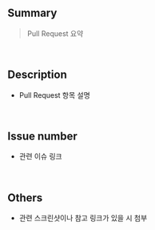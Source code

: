 ## Summary

> Pull Request 요약

<br>

## Description

- Pull Request 항목 설명

<br>

## Issue number

- 관련 이슈 링크

<br>

## Others

- 관련 스크린샷이나 참고 링크가 있을 시 첨부
